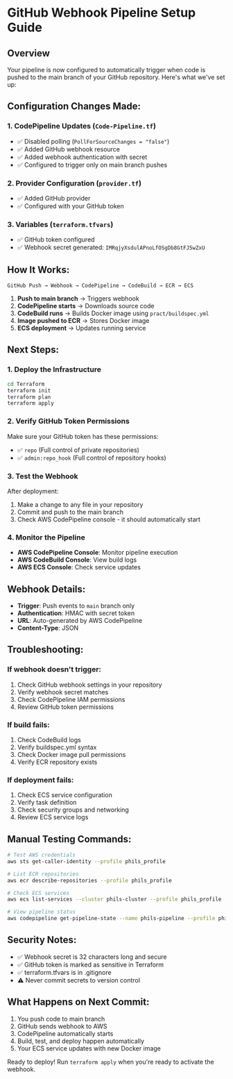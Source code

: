 # GitHub Webhook Pipeline Setup Guide

## Overview
Your pipeline is now configured to automatically trigger when code is pushed to the main branch of your GitHub repository. Here's what we've set up:

## Configuration Changes Made:

### 1. **CodePipeline Updates** (`Code-Pipeline.tf`)
- ✅ Disabled polling (`PollForSourceChanges = "false"`)
- ✅ Added GitHub webhook resource
- ✅ Added webhook authentication with secret
- ✅ Configured to trigger only on main branch pushes

### 2. **Provider Configuration** (`provider.tf`)
- ✅ Added GitHub provider
- ✅ Configured with your GitHub token

### 3. **Variables** (`terraform.tfvars`)
- ✅ GitHub token configured
- ✅ Webhook secret generated: `IMRqjyXsdulAPnoLfOSgDb8GtFJ5wZxU`

## How It Works:

```
GitHub Push → Webhook → CodePipeline → CodeBuild → ECR → ECS
```

1. **Push to main branch** → Triggers webhook
2. **CodePipeline starts** → Downloads source code
3. **CodeBuild runs** → Builds Docker image using `pract/buildspec.yml`
4. **Image pushed to ECR** → Stores Docker image
5. **ECS deployment** → Updates running service

## Next Steps:

### 1. **Deploy the Infrastructure**
```bash
cd Terraform
terraform init
terraform plan
terraform apply
```

### 2. **Verify GitHub Token Permissions**
Make sure your GitHub token has these permissions:
- ✅ `repo` (Full control of private repositories)
- ✅ `admin:repo_hook` (Full control of repository hooks)

### 3. **Test the Webhook**
After deployment:
1. Make a change to any file in your repository
2. Commit and push to the main branch
3. Check AWS CodePipeline console - it should automatically start

### 4. **Monitor the Pipeline**
- **AWS CodePipeline Console**: Monitor pipeline execution
- **AWS CodeBuild Console**: View build logs
- **AWS ECS Console**: Check service updates

## Webhook Details:

- **Trigger**: Push events to `main` branch only
- **Authentication**: HMAC with secret token
- **URL**: Auto-generated by AWS CodePipeline
- **Content-Type**: JSON

## Troubleshooting:

### If webhook doesn't trigger:
1. Check GitHub webhook settings in your repository
2. Verify webhook secret matches
3. Check CodePipeline IAM permissions
4. Review GitHub token permissions

### If build fails:
1. Check CodeBuild logs
2. Verify buildspec.yml syntax
3. Check Docker image pull permissions
4. Verify ECR repository exists

### If deployment fails:
1. Check ECS service configuration
2. Verify task definition
3. Check security groups and networking
4. Review ECS service logs

## Manual Testing Commands:

```bash
# Test AWS credentials
aws sts get-caller-identity --profile phils_profile

# List ECR repositories
aws ecr describe-repositories --profile phils_profile

# Check ECS services
aws ecs list-services --cluster phils-cluster --profile phils_profile

# View pipeline status
aws codepipeline get-pipeline-state --name phils-pipeline --profile phils_profile
```

## Security Notes:

- ✅ Webhook secret is 32 characters long and secure
- ✅ GitHub token is marked as sensitive in Terraform
- ✅ terraform.tfvars is in .gitignore
- ⚠️ Never commit secrets to version control

## What Happens on Next Commit:

1. You push code to main branch
2. GitHub sends webhook to AWS
3. CodePipeline automatically starts
4. Build, test, and deploy happen automatically
5. Your ECS service updates with new Docker image

Ready to deploy! Run `terraform apply` when you're ready to activate the webhook.
